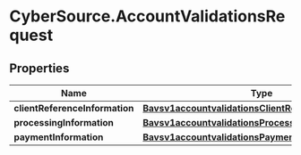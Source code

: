 # CyberSource.AccountValidationsRequest

## Properties
Name | Type | Description | Notes
------------ | ------------- | ------------- | -------------
**clientReferenceInformation** | [**Bavsv1accountvalidationsClientReferenceInformation**](Bavsv1accountvalidationsClientReferenceInformation.md) |  | [optional] 
**processingInformation** | [**Bavsv1accountvalidationsProcessingInformation**](Bavsv1accountvalidationsProcessingInformation.md) |  | 
**paymentInformation** | [**Bavsv1accountvalidationsPaymentInformation**](Bavsv1accountvalidationsPaymentInformation.md) |  | 


